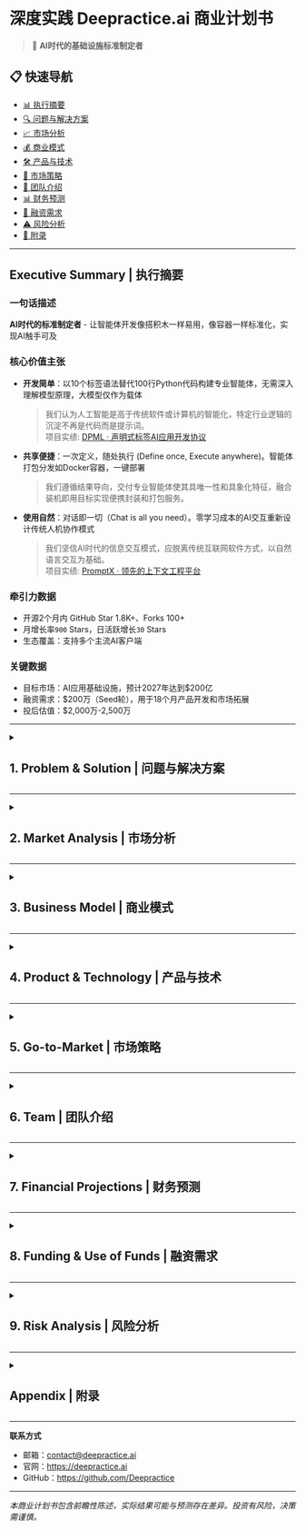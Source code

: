 # 深度实践 Deepractice.ai 商业计划书

> 🚀 **AI时代的基础设施标准制定者**

## 📋 快速导航

- [📊 执行摘要](#executive-summary--执行摘要)
- [🔍 问题与解决方案](#1-problem--solution--问题与解决方案)
- [📈 市场分析](#2-market-analysis--市场分析)
- [💰 商业模式](#3-business-model--商业模式)
- [🛠 产品与技术](#4-product--technology--产品与技术)
- [🚀 市场策略](#5-go-to-market--市场策略)
- [👥 团队介绍](#6-team--团队介绍)
- [📊 财务预测](#7-financial-projections--财务预测)
- [💼 融资需求](#8-funding--use-of-funds--融资需求)
- [⚠️ 风险分析](#9-risk-analysis--风险分析)
- [📎 附录](#appendix--附录)

---

## Executive Summary | 执行摘要

### 一句话描述
**AI时代的标准制定者** - 让智能体开发像搭积木一样易用，像容器一样标准化，实现AI触手可及

### 核心价值主张
- **开发简单**：以10个标签语法替代100行Python代码构建专业智能体，无需深入理解模型原理，大模型仅作为载体
  > 我们认为人工智能是高于传统软件或计算机的智能化，特定行业逻辑的沉淀不再是代码而是提示词。  
  > 项目实绩: [DPML · 声明式标签AI应用开发协议](https://github.com/Deepractice/DPML)

- **共享便捷**：一次定义，随处执行 (Define once, Execute anywhere)。智能体打包分发如Docker容器，一键部署
  > 我们遵循结果导向，交付专业智能体使其具唯一性和具象化特征，融合装机即用目标实现便携封装和打包服务。

- **使用自然**：对话即一切（Chat is all you need）。零学习成本的AI交互重新设计传统人机协作模式
  > 我们坚信AI时代的信息交互模式，应脱离传统互联网软件方式，以自然语言交互为基础。  
  > 项目实绩: [PromptX · 领先的上下文工程平台](https://github.com/Deepractice/PromptX)

### 牵引力数据
- 开源2个月内 GitHub Star 1.8K+、Forks 100+
- 月增长率`900` Stars，日活跃增长`30` Stars
- 生态覆盖：支持多个主流AI客户端

### 关键数据
- 目标市场：AI应用基础设施，预计2027年达到$200亿
- 融资需求：$200万（Seed轮），用于18个月产品开发和市场拓展
- 投后估值：$2,000万-2,500万

---

<details>
<summary><h2>1. Problem & Solution | 问题与解决方案</h2></summary>

### 🔴 核心问题
**AI应用开发门槛过高，缺乏标准化基础设施**

1. **开发复杂**：通用AGI使用成本高、缺乏唯一性，而构建专业智能体需要深度行业经验或技术背景，开发周期长
2. **分享困难**：智能体无法标准化打包，难以复用和分发，仅交付提示词不足以达成目标，需要结果导向
3. **使用门槛**：传统软件交互模式在AI时代需要被重新定义，像日常说话一样自然

### 💡 解决方案
**三层架构重新定义AI应用基础设施**

#### Layer 1: DPML协议层
- **领域专用语言(Domain-Specific Language, DSL)**：声明式标签语言覆盖90%智能体开发需求
- **自然语言编程**：业务逻辑用自然语言描述，将通用和不变的需求以高效率特征的代码形式固化于底层
- **快速迭代**：区别于传统复杂编程，让任何人均可轻松定制和部署智能体

#### Layer 2: 智能体共享生态
- **一键分发**：智能体如应用商店般便捷分享，让专业能力触手可及
- **协同工作**：多个智能体协作完成复杂任务，实现1+1>2的效果
- **生态协作**：开发者共建智能体交易市场，用户按需获取专业服务

#### Layer 3: 自然语言交互
- **PromptX框架**：统一的对话式交互标准
- **无界面设计**：用户通过自然语言完成所有操作
- **AI-First UX**：为AI时代重新设计的用户体验

</details>

---

<details>
<summary><h2>2. Market Analysis | 市场分析</h2></summary>

## 驱动逻辑差异
 - AI + 行业 = 由AI主导行业升级的技术驱动和价值观优先
 - 行业 + AI = 业务主导的工具思维和降本增效

## 未来预测：轻技术、重服务的AI时代
 - 趋势1：技术门槛降低，产品运营能力成为核心竞争力
 - 趋势2：AI行业将独立存在，解决使用AI产生的新问题

### 市场规模 (TAM/SAM/SOM)

#### TAM (Total Addressable Market): $200亿（2027年）
- 基于Gartner权威预测，全球AI软件市场于2030年达到$1,850亿
- AI开发应用工具约占市场10-15%(相当于$185-280亿)
- 参考Docker容器化市场，从0到数十亿美元的发展轨迹
- AI应用开发标准化需要3-4年成熟期，2027年是技术采用的拐点

#### SAM (Serviceable Addressable Market): $40亿
- 基于IDC数据，企业级开发工具市场年复合增长率22%
- AI开发工具细分：包括MLOps平台、AI开发框架、智能体开发工具
- 对标GitHub Copilot、Hugging Face等成功案例的市场表现
- 保守估计占TAM的20%（$200亿×20%=$40亿）

#### SOM (Serviceable Obtainable Market): $5亿
- 目标细分：AI原生工业级软件基础设施（容器化+标准化）
- 市场渗透策略：
  * 2025-2026：跨业态社区（占SOM的10%）
  * 2027-2028：中小企业客户（占SOM的30%）
  * 2029-2030：大企业客户（占SOM的60%）
- 对标Docker容器化革命：我们要成为AI时代的基础设施标准，5年内实现$5亿ARR，10年内估值$50亿+
- 竞争优势：开源社区网络效应、标准制定及生态锁定的三重护城河
  * 先发优势 ：AI标准化的时间窗口期优势
  * 技术壁垒 ：DPML标签语言的核心价值和生态锁定
  * 资本效率 ：开源模式下的低成本流量获取

### 目标客户

#### 主要客户群体
1. **企业开发团队** (60%)
   - 中大型企业的AI转型需求
   - 传统软件公司的AI化升级
   > 生产端优势直接创造价值：效率=金钱（对比消费端免费产品积压付费空间的困境）

2. **AI创业公司** (25%)
   - 快速原型验证需求
   - 降低技术门槛和开发成本
   > 创业者友好：轻资源启动，ROI可量化（如编程、内容处理场景）

3. **领域工作者** (15%)
   - 垂直领域（医疗、法律、金融、教育等）
   - 智能体创作者内容经济
   > 社会刚需：生产历史技术革命的核心（蒸汽机 ➞ 互联网 ➞ 人工智能）

#### 客户痛点验证
- **调研数据**：当前中国市场作为基本盘，社区已积累1K+精准用户群体对比10K+泛化用户更有价值
- **市场反馈**：领先的上下文平台`PromptX`开源项目GitHub于2025年Q3起已获得1.8K+ Stars

### 竞争分析

| 竞争类型 | 优势 | 劣势 | 差异化 |
|---------|------|------|--------|
| 国际开源AI框架 | 生态丰富，社区活跃 | 学习曲线陡峭，开发复杂 | 我们提供标签语法简化开发 |
| AI Agent平台 | 知名度高，功能完整 | 缺乏标准化，难以复用 | 我们有容器化基础设施 |
| 大厂AI平台 | 资源充足，技术先进 | 封闭生态（vendor lock-in） | 我们开源开放，标准制定 |

</details>

---

<details>
<summary><h2>3. Business Model | 商业模式</h2></summary>

### 核心策略：开源+服务
**参考成功案例：Docker, PingCAP, MongoDB**

#### 开源部分 (流量获取)
- **核心引擎**：完全开源，建立技术标准
- **基础工具**：开发、调试、部署的基础功能
- **社区版本**：满足个人和小团队需求

#### 商业化服务 (收入来源)

1. **企业版订阅** ($XXX/月/团队)
   - 高级功能：企业级安全、权限管理、审计
   - 技术支持：7x24小时专业服务
   - SLA保障：99.9%可用性承诺

2. **云服务平台** (按使用量计费)
   - 智能体托管：$X/智能体/月
   - API调用：$X/千次调用
   - 存储和计算：按需付费

3. **专业服务** ($XXX/项目)
   - 定制开发：企业专属智能体
   - 咨询培训：AI转型咨询
   - 技术集成：现有系统集成

4. **生态分成** (10-30%分成)
   - 智能体市场：开发者分发平台
   - 合作伙伴：渠道和集成商

*我们的商业模式是开源，低成本获取流量及用户，验证市场需求，对比商业化宣发推广成本，以技术换取比流量*
*围绕AI生态，搭建技术标准协议、社区、人脉、智能体/软件平台 - 产品力及影响力*
*服务面，提供技术服务，流量服务，内容服务，大模型或token代理服务，以及智能体应用市场*
*核心开源，服务收费 - 互联网时代的造工具，拓展为平台的模式*

### 收入预测

| 年份 | 用户数 | 付费转化率 | 年收入 | 主要驱动因素 |
|------|--------|------------|--------|--------------|
| 2026 | 1万 | 5% | $50万 | 产品验证 |
| 2027 | 10万 | 8% | $500万 | 市场拓展 |
| 2028 | 50万 | 12% | $3000万 | 规模化 |
| 2029 | 100万 | 15% | $8000万 | 生态成熟 |

</details>

---

<details>
<summary><h2>4. Product & Technology | 产品与技术</h2></summary>

### 技术架构

```mermaid
flowchart TD
    A["PromptX Layer<br/>自然语言交互"] --> B["智能体容器层<br/>打包分发"]
    B --> C["DPML引擎层<br/>核心开发"]
    C --> D["基础设施层<br/>运行环境"]
    
    style A fill:#e1f5fe
    style B fill:#f3e5f5
    style C fill:#e8f5e8
    style D fill:#fff3e0
```

### 核心技术优势

1. **DPML语言设计**
   - 几个核心标签覆盖主要场景
   - 声明式语法，学习成本低
   - 强类型系统，减少运行时错误

2. **智能体容器化**
   - 轻量级打包，启动速度快
   - 依赖隔离，避免版本冲突
   - 跨平台兼容，一次构建到处运行

3. **自然语言编译器**
   - 提示词到执行代码的自动转换
   - 语义理解和意图识别
   - 动态优化和性能调优

### 技术护城河

- **标准制定者优势**：DPML成为行业标准的先发优势
- **网络效应**：智能体数量越多，平台价值越大
- **数据飞轮**：使用数据改进AI模型，提升用户体验

</details>

---

<details>
<summary><h2>5. Go-to-Market | 市场策略</h2></summary>

### 三阶段市场策略

#### Phase 1: 开发者社区 (0-12个月)
**目标：建立技术影响力，验证产品市场契合度**

- **开源发布**：GitHub开源，技术博客，会议演讲
- **社区建设**：以中国市场作为基本盘，建立多个微信交流群，汇聚各行业专业人士交流
- **KOL合作**：与AI领域意见领袖合作推广
- **成功指标**：1万GitHub Star，1000活跃贡献者

#### Phase 2: 企业客户 (12-24个月)
**目标：商业化验证，建立付费用户基础**

- **标杆客户**：重点服务至少10家标杆企业
- **案例营销**：成功案例分享，ROI数据展示
- **渠道合作**：与系统集成商、大模型供应商或咨询公司合作
- **成功指标**：100家付费企业，$500万ARR

#### Phase 3: 平台生态 (24个月+)
**目标：建立生态系统，实现规模化增长**

- **生态建设**：智能体市场，开发者激励计划
- **国际视野**：海外市场拓展，多语言支持
- **战略合作**：与云厂商、大模型公司深度合作
- **成功指标**：平台GMV过亿，生态开发者过万

### 销售策略

1. **产品驱动增长 (PLG)**
   - 免费试用降低门槛
   - 产品内引导付费转化
   - 用户成功团队保障留存

2. **企业直销**
   - 专业销售团队
   - 技术售前支持
   - 大客户定制服务

3. **合作伙伴渠道**
   - 系统集成商合作
   - 云厂商联合销售
   - 咨询公司推荐

</details>

---

<details>
<summary><h2>6. Team | 团队介绍</h2></summary>

### 核心团队

#### 姜山 (创始人 & CEO)
- **背景**：sean.deepractice.ai
- **职责**：产品战略、技术架构、团队管理
- **优势**：连续创业者，具备深度AI行业见解和实践支撑

#### 周明轩 (联合创始人)
- **背景**：多年线上教培和软件开发项目经历
- **职责**：技术落地、社群运营、内容管理
- **优势**：擅长将复杂技术转化为易用产品，具备丰富的内容创作和社区运营经验

#### 杨清禾 (联合创始人)
- **背景**：曾于头部互联网企业任职，拥有跨行业实践经历，具备产品和技术背景
- **职责**：商业合作、市场拓展、运营实施
- **优势**：头部互联网企业产品和技术背景、跨地区机动性

### 团队优势

*分布式办公结构，共同围绕一个深度实践品牌，每个成员都有自己的产品力及影响力*

1. **技术实力**
   - 核心团队具备深厚AI实操及落地经验
   - 对智能体及行业结合有深度理解
   - 快速迭代和产品化能力强

2. **市场敏感度**
   - 把握AI先发优势
   - 快速验证市场需求
   - 开源社区运营经验

3. **执行力**
   - 精益团队，决策效率高
   - 每个成员都是特定领域专家
   - 通过AI放大个人能力

### 组织架构

```mermaid
flowchart TD
    A["创始团队"] --> B["产品"]
    A --> C["技术"]
    A --> D["商务"]
    
    B --> E["设计师"]
    C --> F["工程师"]
    D --> G["销售"]
    
    E --> H["社区"]
    F --> I["运维"]
    G --> J["市场"]
    
    style A fill:#ffeb3b
    style B fill:#e3f2fd
    style C fill:#e8f5e8
    style D fill:#fce4ec
```

### 人才招聘计划

- **2025年**：组建核心成员10+人
- **2026年**：拓展销售团队5人，市场团队3人
- **2027年**：国际化，生态合作团队

</details>

---

<details>
<summary><h2>7. Financial Projections | 财务预测</h2></summary>

### 收入模型

#### 订阅收入 (SaaS)
- **企业版**：$299/月/团队 (10人)
- **专业版**：$99/月/团队 (5人)
- **个人版**：$29/月/用户

#### 使用量收入 (Usage-based)
- **API调用**：$0.01/千次
- **智能体托管**：$10/智能体/月
- **存储费用**：$0.1/GB/月

#### 服务收入 (Professional Services)
- **实施服务**：$1000-5000/项目
- **培训咨询**：$500/人/天
- **定制开发**：$10万-50万/项目

### 三年财务预测

| 项目 | 2026年 | 2027年 | 2028年 |
|------|--------|--------|---------|
| **收入** |
| 订阅收入 | $30万 | $300万 | $1500万 |
| 使用量收入 | $10万 | $100万 | $800万 |
| 服务收入 | $10万 | $100万 | $500万 |
| **总收入** | $50万 | $500万 | $2800万 |
| **成本** |
| 人力成本 | $40万 | $200万 | $800万 |
| 基础设施 | $5万 | $50万 | $200万 |
| 市场营销 | $10万 | $100万 | $400万 |
| **总成本** | $55万 | $350万 | $1400万 |
| **净利润** | -$5万 | $150万 | $1400万 |
| **现金流** | -$5万 | $145万 | $1545万 |

### 关键指标 (KPIs)

| 指标 | 2026年 | 2027年 | 2028年 |
|------|--------|--------|---------|
| 月活用户 (MAU) | 1万 | 10万 | 50万 |
| 付费用户 | 500 | 8000 | 6万 |
| 月经常性收入 (MRR) | $4万 | $40万 | $230万 |
| 客户获取成本 (CAC) | $100 | $80 | $60 |
| 客户生命周期价值 (LTV) | $1200 | $1500 | $2000 |
| LTV/CAC比率 | 12:1 | 19:1 | 33:1 |
| 月流失率 | 5% | 3% | 2% |

</details>

---

<details>
<summary><h2>8. Funding & Use of Funds | 融资需求</h2></summary>

### 融资概况
- **融资轮次**：Seed轮
- **融资金额**：$200万
- **出让股份**：8-10%
- **投前估值**：$1,800万-2,300万
- **投后估值**：$2,000万-2,500万
- **资金用途**：产品开发、团队扩张、市场拓展

### 资金使用计划

> 基于投人逻辑，每个人都是一个特定领域的存在（即各自的产品力及影响力）<br>
> 主导社区或产品的追随者和AI，透过AI干活及执行具体的事项 <br>
> 社区运营成本，贡献者激励机制、使用AI的成本类比传统招聘开发者 <br>
> 人力及算力一开始都有，但无法发挥，所以不是金钱越多越好，而是更好的把资源组织运用起来

#### 18个月资金使用分配

```
产品开发 (40% - $80万)
├── 核心工程师 x 4人 ($60万)
├── 产品设计师 x 1人 ($12万)
└── 技术基础设施 ($8万)

团队建设 (35% - $70万)
├── 销售团队 x 2人 ($30万)
├── 市场营销 x 2人 ($25万)
└── 运营支持 x 1人 ($15万)

市场拓展 (20% - $40万)
├── 品牌建设和PR ($15万)
├── 会议和活动 ($10万)
└── 广告投放 ($15万)

运营成本 (5% - $10万)
├── 办公租金 ($6万)
└── 法务财务 ($4万)
```

### 里程碑计划

#### 6个月里程碑
- [ ] DPML 1.0 正式发布
- [ ] 社区用户突破5000人
- [ ] 完成10个标杆客户签约
- [ ] 团队扩展到15人

#### 12个月里程碑
- [ ] 企业版产品上线
- [ ] 月收入达到$10万
- [ ] 智能体市场Beta版发布
- [ ] 完成A轮融资准备

#### 18个月里程碑
- [ ] 年收入突破$200万
- [ ] 国际化版本发布
- [ ] 生态合作伙伴超过50家
- [ ] 启动A轮融资

</details>

---

<details>
<summary><h2>9. Risk Analysis | 风险分析</h2></summary>

### 主要风险及应对策略

#### 技术风险
**风险**：大模型技术快速迭代，可能影响产品架构
**应对**：
- 保持技术架构的灵活性和可扩展性
- 与主流大模型厂商建立合作关系
- 持续跟踪前沿技术发展

#### 竞争风险
**风险**：大厂凭借资源优势快速跟进
**应对**：
- 建立开源社区护城河
- 专注细分领域，做深做透
- 快速迭代，保持技术领先

#### 市场风险
**风险**：AI应用市场发展不及预期
**应对**：
- 多元化客户群体，降低单一市场依赖
- 灵活调整产品策略
- 建立多样化收入来源

#### 团队风险
**风险**：核心人员流失，影响产品发展
**应对**：
- 建立完善的股权激励机制
- 营造良好的团队文化
- 知识文档化，降低人员依赖

#### 资金风险
**风险**：融资进度不及预期，影响发展节奏
**应对**：
- 控制成本，延长资金使用周期
- 多渠道融资，降低单一依赖
- 加快商业化进程，提升自我造血能力

*被大厂超越，大厂人多，但是只有执行力，而不是对市场的敏锐度和创意面*
*我们的软件开发速度不比大厂低*
*资源积累速度慢，包括人脉、资本、...，可能无法达成一开始说的目标*
*对接资本不是看重金钱，如果资本方背后拥有大量B端客户给我们服务，介绍客户和名气 - 影响力资源*

### 风险缓解措施

1. **技术多样化**：不依赖单一技术路线
2. **客户多元化**：覆盖不同行业和规模客户
3. **收入多样化**：订阅+使用量+服务多重收入
4. **团队激励**：股权+现金+成长机会
5. **财务管控**：严格预算管理，定期财务审查

</details>

---

<details>
<summary><h2>Appendix | 附录</h2></summary>

### 市场调研数据
- [具体调研报告]
- [客户访谈记录]
- [竞品分析详情]

### 财务模型
- [详细财务预测表]
- [敏感性分析]
- [估值模型]

### 法律文件
- [公司章程]
- [股权结构]
- [知识产权清单]

</details>

---

**联系方式**
- 邮箱：contact@deepractice.ai
- 官网：https://deepractice.ai
- GitHub：https://github.com/Deepractice

---

*本商业计划书包含前瞻性陈述，实际结果可能与预测存在差异。投资有风险，决策需谨慎。*
